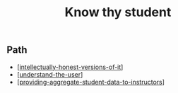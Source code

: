 ﻿---
tags:
- teaching
title: Know thy student
type: note
---
## Path

- [[intellectually-honest-versions-of-it]]
- [[understand-the-user]]
- [[providing-aggregate-student-data-to-instructors]]



[//begin]: # "Autogenerated link references for markdown compatibility"
[intellectually-honest-versions-of-it]: ../know-thy-student/intellectually-honest-versions-of-it "Intellectually honest versions of it"
[understand-the-user]: ../know-thy-student/understand-the-user "Understand the user"
[providing-aggregate-student-data-to-instructors]: ../know-thy-student/providing-aggregate-student-data-to-instructors "Providing aggregate student data to instructors"
[//end]: # "Autogenerated link references"